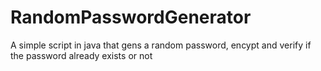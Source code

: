 # RandomPasswordGenerator
A simple script in java that gens a random password, encypt and verify if the password already exists or not
